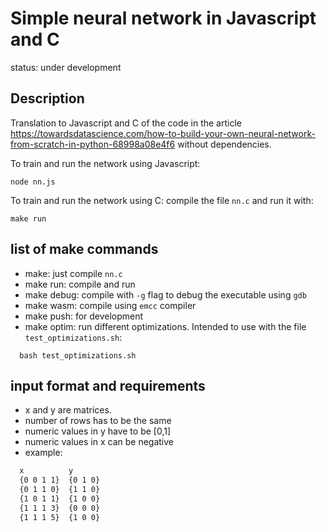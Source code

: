 # Simple neural network in Javascript and C

status: under development

## Description
Translation to Javascript and C of the code in the article
https://towardsdatascience.com/how-to-build-your-own-neural-network-from-scratch-in-python-68998a08e4f6
without dependencies.

To train and run the network using Javascript:
```shell
node nn.js
```

To train and run the network using C:
compile the file `nn.c` and run it with:
```shell
make run
```

## list of make commands
- make: just compile `nn.c`
- make run: compile and run
- make debug: compile with `-g` flag to debug the executable using `gdb`
- make wasm: compile using `emcc` compiler
- make push: for development
- make optim: run different optimizations. Intended to use with the file `test_optimizations.sh`:
```shell
  bash test_optimizations.sh
```

## input format and requirements
- x and y are matrices.
- number of rows has to be the same
- numeric values in y have to be [0,1]
- numeric values in x can be negative
- example:
```txt
  x          y
  {0 0 1 1}  {0 1 0}
  {0 1 1 0}  {1 1 0}
  {1 0 1 1}  {1 0 0}
  {1 1 1 3}  {0 0 0}
  {1 1 1 5}  {1 0 0}
```
